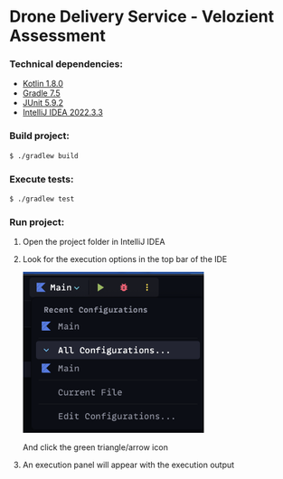 # Drone Delivery Service - Velozient Assessment

### Technical dependencies:

- [Kotlin 1.8.0](https://github.com/JetBrains/kotlin/releases/tag/v1.8.0)
- [Gradle 7.5](https://github.com/gradle/gradle/releases/tag/v7.5.0)
- [JUnit 5.9.2](https://github.com/junit-team/junit5/releases/tag/r5.9.2)
- [IntelliJ IDEA 2022.3.3](https://www.jetbrains.com/idea/)

### Build project:

~~~sh
$ ./gradlew build
~~~

### Execute tests:

~~~sh
$ ./gradlew test
~~~

### Run project:

1. Open the project folder in IntelliJ IDEA
2. Look for the execution options in the top bar of the IDE

   <img src="./run-project.png" width="320" />

    And click the green triangle/arrow icon
3. An execution panel will appear with the execution output
